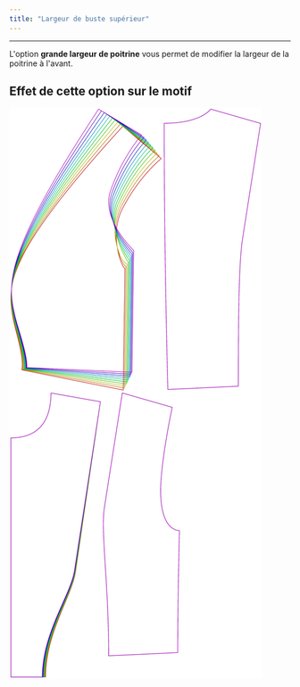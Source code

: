 ```yaml
---
title: "Largeur de buste supérieur"
---
```


***

L'option **grande largeur de poitrine** vous permet de modifier la largeur de la poitrine à l'avant.

## Effet de cette option sur le motif

![Cette image montre l'effet de cette option en superposant plusieurs variantes qui ont une valeur différente pour cette option](noble_highbustwidth_sample.svg "Effet de cette option sur le motif")
